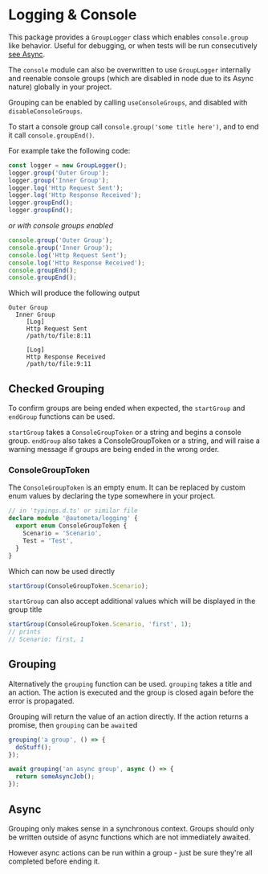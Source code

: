 # Logging & Console

This package provides a `GroupLogger` class which enables
`console.group` like behavior. Useful for debugging, or when
tests will be run consecutively [see Async](#async).

The `console` module can also be overwritten to use `GroupLogger` internally and reenable console groups (which are disabled in node due to its Async nature) globally in your project.

Grouping can be enabled by calling `useConsoleGroups`, and disabled
with `disableConsoleGroups`.

To start a console group call `console.group('some title here')`,
and to end it call `console.groupEnd()`.

For example take the following code:

```ts
const logger = new GroupLogger();
logger.group('Outer Group');
logger.group('Inner Group');
logger.log('Http Request Sent');
logger.log('Http Response Received');
logger.groupEnd();
logger.groupEnd();
```

_or with console groups enabled_

```ts
console.group('Outer Group');
console.group('Inner Group');
console.log('Http Request Sent');
console.log('Http Response Received');
console.groupEnd();
console.groupEnd();
```

Which will produce the following output

```
Outer Group
  Inner Group
     [Log]
     Http Request Sent
     /path/to/file:8:11

     [Log]
     Http Response Received
     /path/to/file:9:11

```

## Checked Grouping

To confirm groups are being ended when expected, the `startGroup` and `endGroup`
functions can be used.

`startGroup` takes a `ConsoleGroupToken` or a string and begins a console group.
`endGroup` also takes a ConsoleGroupToken or a string, and will raise
a warning message if groups are being ended in the wrong order.

### ConsoleGroupToken

The `ConsoleGroupToken` is an empty enum. It can be replaced by custom
enum values by declaring the type somewhere in your project.

```ts
// in 'typings.d.ts' or similar file
declare module '@autometa/logging' {
  export enum ConsoleGroupToken {
    Scenario = 'Scenario',
    Test = 'Test',
  }
}
```

Which can now be used directly

```ts
startGroup(ConsoleGroupToken.Scenario);
```

`startGroup` can also accept additional values which will be displayed in the group title

```ts
startGroup(ConsoleGroupToken.Scenario, 'first', 1);
// prints
// Scenario: first, 1
```

## Grouping

Alternatively the `grouping` function can be used. `grouping` takes
a title and an action. The action is executed and the group is closed again before the error is propagated.

Grouping will return the value of an action directly. If the action returns
a promise, then `grouping` can be `await`ed

```ts
grouping('a group', () => {
  doStuff();
});

await grouping('an async group', async () => {
  return someAsyncJob();
});
```

## Async

Grouping only makes sense in a synchronous context. Groups
should only be written outside of async functions which
are not immediately awaited.

However async actions can be run within a group - just be sure they're
all completed before ending it.
